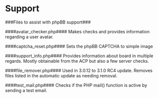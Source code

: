 Support
=======

###Files to assist with phpBB support###

####avatar_checker.php####
Makes checks and provides information regarding a user avatar.

####captcha_reset.php####
Sets the phpBB CAPTCHA to simple image

####support_info.php####
Provides information about board in multiple regards. Mostly obtainable from the ACP but also a few server checks.

####file_remover.php####
Used in 3.0.12 to 3.1.0 RC4 update. Removes files listed in the automatic update as needing removal.

####test_mail.php####
Checks if the PHP mail() function is active by sending a test email. 

